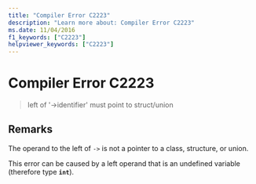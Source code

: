 ```yaml
---
title: "Compiler Error C2223"
description: "Learn more about: Compiler Error C2223"
ms.date: 11/04/2016
f1_keywords: ["C2223"]
helpviewer_keywords: ["C2223"]
---
```

# Compiler Error C2223

> left of '->identifier' must point to struct/union

## Remarks

The operand to the left of `->` is not a pointer to a class, structure, or union.

This error can be caused by a left operand that is an undefined variable (therefore type **`int`**).
